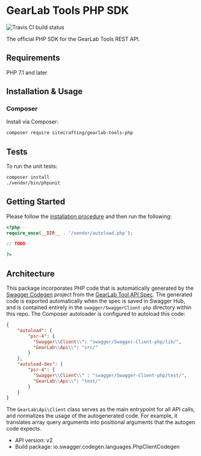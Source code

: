 # GearLab Tools PHP SDK

![Travis CI build status](https://api.travis-ci.org/sitecrafting/gearlab-tools-php.svg?branch=master)

The official PHP SDK for the GearLab Tools REST API.

## Requirements

PHP 7.1 and later

## Installation & Usage
### Composer

Install via Composer:

```sh
composer require sitecrafting/gearlab-tools-php
```

## Tests

To run the unit tests:

```sh
composer install
./vendor/bin/phpunit
```

## Getting Started

Please follow the [installation procedure](#installation--usage) and then run the following:

```php
<?php
require_once(__DIR__ . '/vendor/autoload.php');

// TODO

?>
```

## Architecture

This package incorporates PHP code that is automatically generated by the [Swagger Codegen](https://github.com/swagger-api/swagger-codegen) project from the [GearLab Tool API Spec](https://app.swaggerhub.com/apis-docs/ctamayo/gearlab-tools/v2). The generated code is exported automatically when the spec is saved in Swagger Hub, and is contained entirely in the `swagger/SwaggerClient-php` directory within this repo. The Composer autoloader is configured to autoload this code:

```json
{
    "autoload": {
        "psr-4": {
          "Swagger\\Client\\": "swagger/Swagger-Client-php/lib/",
          "GearLab\\Api\\": "src/"
        }
    },
    "autoload-dev": {
        "psr-4": {
          "Swagger\\Client\\" : "swagger/Swagger-Client-php/test/",
          "GearLab\\Api\\": "test/"
        }
    }
}
```

The `GearLab\Api\Client` class serves as the main entrypoint for all API calls, and normalizes the usage of the autogenerated code. For example, it translates array query arguments into positional arguments that the autogen code expects.

- API version: v2
- Build package: io.swagger.codegen.languages.PhpClientCodegen

